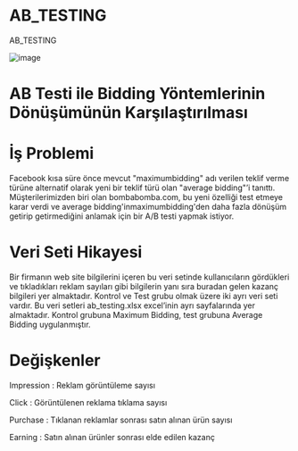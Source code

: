 # AB_TESTING
AB_TESTING

![image](https://github.com/furkansukan/AB_TESTING/assets/115731123/5ff93404-302d-4116-be8f-047fec426d92)

# AB Testi ile Bidding Yöntemlerinin Dönüşümünün Karşılaştırılması

# İş Problemi

Facebook kısa süre önce mevcut "maximumbidding" adı verilen
teklif verme türüne alternatif olarak yeni bir teklif türü olan
"average bidding"’i tanıttı.
Müşterilerimizden biri olan bombabomba.com, bu yeni özelliği test
etmeye karar verdi ve average bidding'inmaximumbidding'den
daha fazla dönüşüm getirip getirmediğini anlamak için bir A/B
testi yapmak istiyor.

# Veri Seti Hikayesi

Bir firmanın web site bilgilerini içeren bu veri setinde kullanıcıların gördükleri ve tıkladıkları reklam sayıları gibi bilgilerin yanı sıra
buradan gelen kazanç bilgileri yer almaktadır. Kontrol ve Test grubu olmak üzere iki ayrı veri seti vardır. Bu veri setleri
ab_testing.xlsx excel’inin ayrı sayfalarında yer almaktadır. Kontrol grubuna Maximum Bidding, test grubuna Average
Bidding uygulanmıştır.

# Değişkenler

Impression : Reklam görüntüleme sayısı

Click : Görüntülenen reklama tıklama sayısı

Purchase : Tıklanan reklamlar sonrası satın alınan ürün sayısı

Earning : Satın alınan ürünler sonrası elde edilen kazanç
